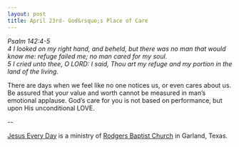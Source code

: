 ```yaml
---
layout: post
title: April 23rd- God&rsquo;s Place of Care
---
```


_Psalm 142:4-5  
4 I looked on my right hand, and beheld, but there was no man that
would know me: refuge failed me; no man cared for my soul.  
5 I cried unto thee, O LORD: I said, Thou art my refuge and my
portion in the land of the living._

There are days when we feel like no one notices us, or even cares
about us. Be assured that your value and worth cannot be measured in
man&rsquo;s emotional applause. God&rsquo;s care for you is not based
on performance, but upon His unconditional LOVE.

 --

<a href=http://jesuseveryday.net>Jesus Every Day</a> is a ministry of <a href=http://rodgersbaptist.net>Rodgers Baptist Church</a> in Garland, Texas.
